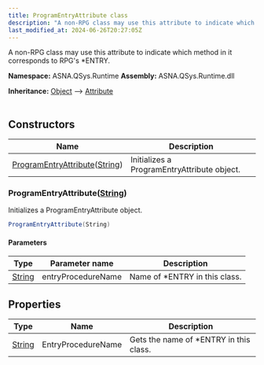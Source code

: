 ```yaml
---
title: ProgramEntryAttribute class
description: "A non-RPG class may use this attribute to indicate which method in it corresponds to RPG&#39;s *ENTRY. "
last_modified_at: 2024-06-26T20:27:05Z
---
```


A non-RPG class may use this attribute to indicate which method in it corresponds to RPG's *ENTRY.

**Namespace:** ASNA.QSys.Runtime
**Assembly:** ASNA.QSys.Runtime.dll

**Inheritance:** [Object](https://docs.microsoft.com/en-us/dotnet/api/system.object) --> [Attribute](https://docs.microsoft.com/en-us/dotnet/api/system.attribute)
<br>
<br>

## Constructors

| Name | Description |
| --- | --- |
| [ProgramEntryAttribute](#programentryattributestring)([String](https://docs.microsoft.com/en-us/dotnet/api/system.string)) | Initializes a ProgramEntryAttribute object.

### ProgramEntryAttribute([String](https://docs.microsoft.com/en-us/dotnet/api/system.string))

Initializes a ProgramEntryAttribute object.

```cs
ProgramEntryAttribute(String)
```

#### Parameters

| Type | Parameter name | Description
| --- | --- | ---
| [String](https://docs.microsoft.com/en-us/dotnet/api/system.string) | entryProcedureName | Name of *ENTRY in this class.

## Properties

| Type | Name | Description
| --- | --- | --- 
| [String](https://learn.microsoft.com/en-us/dotnet/api/system.string?view=net-8.0) | EntryProcedureName | Gets the name of *ENTRY in this class. |
